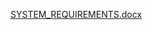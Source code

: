 
[SYSTEM_REQUIREMENTS.docx](https://github.com/user-attachments/files/19146117/SYSTEM_REQUIREMENTS.docx)
